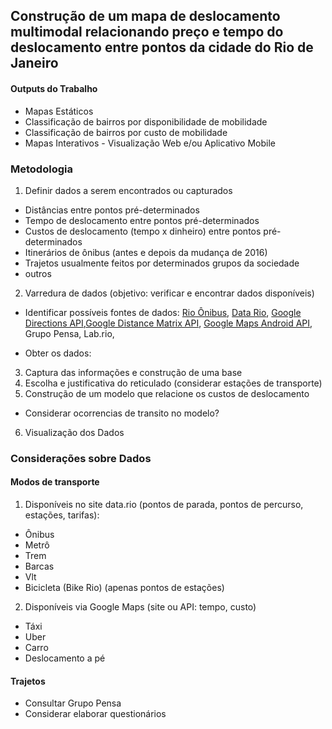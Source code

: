 
## Construção de um mapa de deslocamento multimodal relacionando preço e tempo do deslocamento entre pontos da cidade do Rio de Janeiro


#### Outputs do Trabalho
- Mapas Estáticos
- Classificação de bairros por disponibilidade de mobilidade
- Classificação de bairros por custo de mobilidade
- Mapas Interativos - Visualização Web e/ou Aplicativo Mobile

### Metodologia
1. Definir dados a serem encontrados ou capturados
 * Distâncias entre pontos pré-determinados
 * Tempo de deslocamento entre pontos pré-determinados
 * Custos de deslocamento (tempo x dinheiro) entre pontos pré-determinados
 * Itinerários de ônibus (antes e depois da mudança de 2016)
 * Trajetos usualmente feitos por determinados grupos da sociedade
 * outros
2. Varredura de dados (objetivo: verificar e encontrar dados disponíveis)
 * Identificar possíveis fontes de dados: [Rio Ônibus](http://www.rioonibus.com/servicos/terminais/), [Data Rio](http://data.rio), [Google Directions API](https://developers.google.com/maps/documentation/directions/?hl=pt-br),[Google Distance Matrix API](https://developers.google.com/maps/documentation/distance-matrix/?hl=pt-br), [Google Maps Android API](https://developers.google.com/maps/documentation/android-api/?hl=pt-br), Grupo Pensa, Lab.rio,

 * Obter os dados:
3. Captura das informações e construção de uma base
4. Escolha e justificativa do reticulado (considerar estações de transporte)
5. Construção de um modelo que relacione os custos de deslocamento
 * Considerar ocorrencias de transito no modelo?
6.  Visualização dos Dados

### Considerações sobre Dados

#### Modos de transporte
1. Disponíveis no site data.rio (pontos de parada, pontos de percurso, estações, tarifas):
  - Ônibus
  - Metrô
  - Trem
  - Barcas
  - Vlt
  - Bicicleta (Bike Rio) (apenas pontos de estações)
2. Disponíveis via Google Maps (site ou API: tempo, custo)
 - Táxi
 - Uber
 - Carro
 - Deslocamento a pé

#### Trajetos
- Consultar Grupo Pensa
- Considerar elaborar questionários
